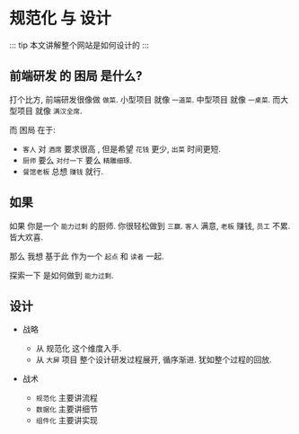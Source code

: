 # 规范化 与 设计

::: tip
本文讲解整个网站是如何设计的
:::

## 前端研发 的 困局 是什么?

打个比方, 前端研发很像做 `做菜`. 小型项目 就像 `一道菜`. 中型项目 就像 `一桌菜`. 而大型项目 就像 `满汉全席`.

而 困局 在于:

- `客人` 对 `酒席` 要求很高 , 但是希望 `花钱` 更少, `出菜` 时间更短.
- `厨师` 要么 `对付一下` 要么 `精雕细琢`.
- `餐馆老板` 总想 `赚钱` 就行.

## 如果

如果 你是一个 `能力过剩` 的厨师. 你很轻松做到 `三赢`. `客人` 满意, `老板` 赚钱, `员工` 不累. 皆大欢喜.

那么 我想 基于此 作为一个 `起点` 和 `读者` 一起.

探索一下 是如何做到 `能力过剩`.

## 设计

- 战略

  - 从 <Term>规范化</Term> 这个维度入手.
  - 从 `大屏` 项目 整个设计研发过程展开, 循序渐进. 犹如整个过程的回放.

- 战术
  - `规范化` 主要讲流程
  - `数据化` 主要讲细节
  - `组件化` 主要讲实现
